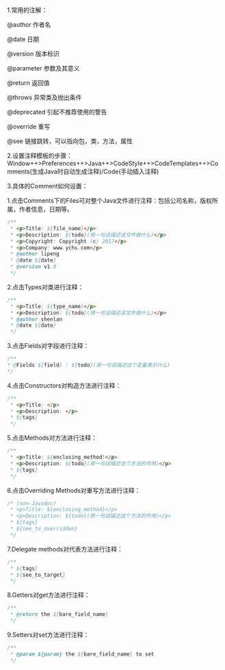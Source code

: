 1.常用的注解：

@author 作者名

@date 日期

@version 版本标识

@parameter 参数及其意义

@return 返回值

@throws 异常类及抛出条件

@deprecated 引起不推荐使用的警告

@override 重写

@see 链接跳转，可以指向包，类，方法，属性

2.设置注释模板的步骤：Window++>Preferences++>Java++>CodeStyle++>CodeTemplates++>Comments(生成Java时自动生成注释)/Code(手动插入注释)

3.具体的Comment如何设置：

1.点击Comments下的Files可对整个Java文件进行注释：包括公司名称，版权所属，作者信息，日期等。

```java
/**  
 * <p>Title: ${file_name}</p>  
 * <p>Description: ${todo}(用一句话描述该文件做什么)</p>  
 * <p>Copyright: Copyright (c) 2017</p>  
 * <p>Company: www.ychs.com</p>  
 * @author lipeng 
 * @date ${date}  
 * @version v1.0  
 */  
```

2.点击Types对类进行注释：

```java
/**  
 * <p>Title: ${type_name}</p>  
 * <p>Description: ${todo}(用一句话描述该文件做什么)</p>  
 * @author shenlan  
 * @date ${date}  
 */  
```

3.点击Fields对字段进行注释：  

```java
/** 
* @Fields ${field} : ${todo}(用一句话描述这个变量表示什么) 
*/
```

4.点击Constructors对构造方法进行注释：

```java
/**  
 * <p>Title: </p>  
 * <p>Description: </p>  
 * ${tags}  
 */  
```

5.点击Methods对方法进行注释：

```java
/**  
 * <p>Title: ${enclosing_method}</p>  
 * <p>Description: ${todo}(用一句话描述这个方法的作用)</p> 
 * ${tags}  
 */  
```

6.点击Overriding Methods对重写方法进行注释：

```java
/* (non-Javadoc)  
 * <p>Title: ${enclosing_method}</p>  
 * <p>Description: ${todo}(用一句话描述这个方法的作用)</p>  
 * ${tags}  
 * ${see_to_overridden}  
 */
```

7.Delegate methods对代表方法进行注释：

```java
/**  
 * ${tags}  
 * ${see_to_target}  
 */
```

8.Getters对get方法进行注释：

```java
/**
 * @return the ${bare_field_name}  
 */
```

9.Setters对set方法进行注释：

```java
/**
 * @param ${param} the ${bare_field_name} to set  
 */
```

